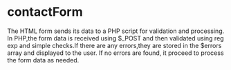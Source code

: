 # contactForm
The HTML form sends its data to a PHP script for validation and processing. In PHP,the form data is received using $_POST and then validated using reg exp and simple checks.If there are any errors,they are stored in the $errors array and displayed to the user. If no errors are found, it proceed to process the form data as needed.
